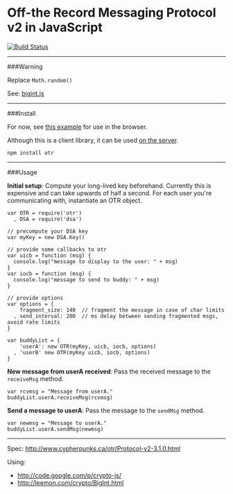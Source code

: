 Off-the Record Messaging Protocol v2 in JavaScript
==================================================

[![Build Status](https://secure.travis-ci.org/arlolra/otr.png?branch=master)](http://travis-ci.org/arlolra/otr)

---

###Warning

Replace `Math.random()`

See: [bigint.js](https://github.com/arlolra/otr/blob/9a1329b0d2d673bae714d4bc5b25109952ed0106/vendor/bigint.js#L62-63)

---

###Install

For now, see [this example](https://github.com/arlolra/otr/blob/master/test/browser.html) for use in the browser.

Although this is a client library, it can be used [on the server](https://github.com/arlolra/otr/blob/master/test/xmpp.js).

    npm install otr

---

###Usage

**Initial setup**: Compute your long-lived key beforehand. Currently this is
expensive and can take upwards of half a second. For each user you're
communicating with, instantiate an OTR object.

    var OTR = require('otr')
      , DSA = require('dsa')

    // precompute your DSA key
    var myKey = new DSA.Key()

    // provide some callbacks to otr
    var uicb = function (msg) {
      console.log("message to display to the user: " + msg)
    }
    var iocb = function (msg) {
      console.log("message to send to buddy: " + msg)
    }

    // provide options
    var options = {
        fragment_size: 140  // fragment the message in case of char limits
      , send_interval: 200  // ms delay between sending fragmented msgs, avoid rate limits
    }

    var buddyList = {
        'userA': new OTR(myKey, uicb, iocb, options)
      , 'userB' new OTR(myKey uicb, iocb, options)
    }

**New message from userA received**: Pass the received message to the `receiveMsg`
method.

    var rcvmsg = "Message from userA."
    buddyList.userA.receiveMsg(rcvmsg)

**Send a message to userA**: Pass the message to the `sendMsg` method.

    var newmsg = "Message to userA."
    buddyList.userA.sendMsg(newmsg)

---

Spec: http://www.cypherpunks.ca/otr/Protocol-v2-3.1.0.html

Using:

- http://code.google.com/p/crypto-js/
- http://leemon.com/crypto/BigInt.html